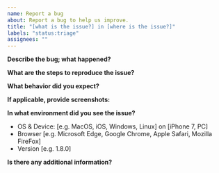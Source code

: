 ```yaml
---
name: Report a bug
about: Report a bug to help us improve.
title: "[what is the issue?] in [where is the issue?]"
labels: "status:triage"
assignees: ""
---
```


**Describe the bug; what happened?**

**What are the steps to reproduce the issue?**

**What behavior did you expect?**

**If applicable, provide screenshots:**

**In what environment did you see the issue?**

- OS & Device: [e.g. MacOS, iOS, Windows, Linux] on [iPhone 7, PC]
- Browser [e.g. Microsoft Edge, Google Chrome, Apple Safari, Mozilla FireFox]
- Version [e.g. 1.8.0]

**Is there any additional information?**
